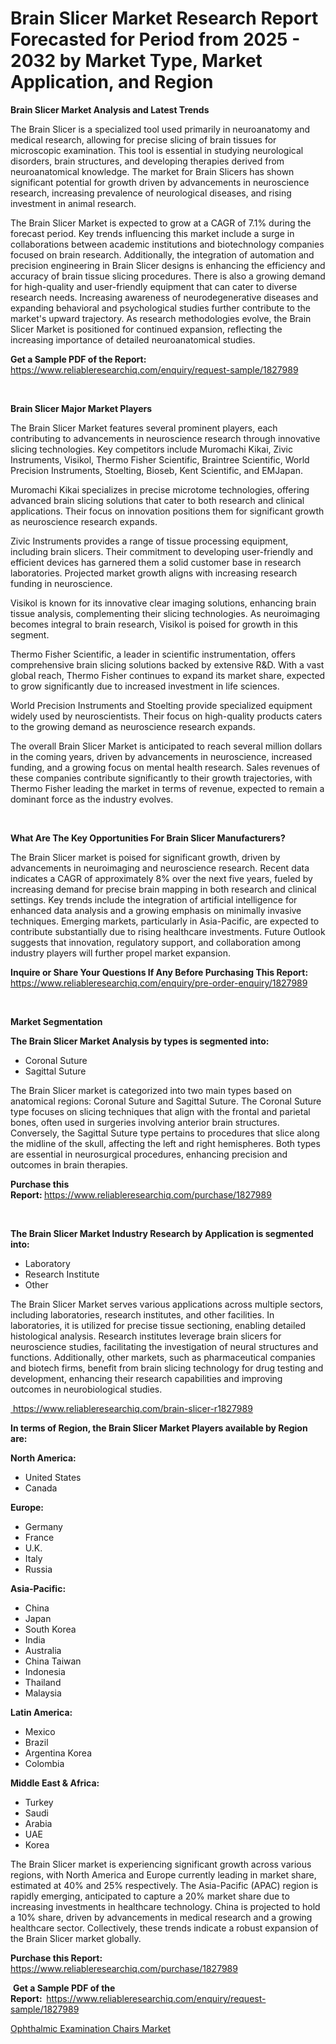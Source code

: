 <p><h1>Brain Slicer Market Research Report Forecasted for Period from 2025 -  2032 by Market Type, Market Application, and Region</h1></p><p><strong>Brain Slicer Market Analysis and Latest Trends</strong></p>
<p><p>The Brain Slicer is a specialized tool used primarily in neuroanatomy and medical research, allowing for precise slicing of brain tissues for microscopic examination. This tool is essential in studying neurological disorders, brain structures, and developing therapies derived from neuroanatomical knowledge. The market for Brain Slicers has shown significant potential for growth driven by advancements in neuroscience research, increasing prevalence of neurological diseases, and rising investment in animal research.</p><p>The Brain Slicer Market is expected to grow at a CAGR of 7.1% during the forecast period. Key trends influencing this market include a surge in collaborations between academic institutions and biotechnology companies focused on brain research. Additionally, the integration of automation and precision engineering in Brain Slicer designs is enhancing the efficiency and accuracy of brain tissue slicing procedures. There is also a growing demand for high-quality and user-friendly equipment that can cater to diverse research needs. Increasing awareness of neurodegenerative diseases and expanding behavioral and psychological studies further contribute to the market's upward trajectory. As research methodologies evolve, the Brain Slicer Market is positioned for continued expansion, reflecting the increasing importance of detailed neuroanatomical studies.</p></p>
<p><strong>Get a Sample PDF of the Report:&nbsp;</strong> <a href="https://www.reliableresearchiq.com/enquiry/request-sample/1827989?utm_campaign=2456&utm_medium=2&utm_source=Github&utm_content=ia&utm_term=03032025&utm_id=brain-slicer">https://www.reliableresearchiq.com/enquiry/request-sample/1827989</a></p>
<p>&nbsp;</p>
<p><strong>Brain Slicer Major Market Players</strong></p>
<p><p>The Brain Slicer Market features several prominent players, each contributing to advancements in neuroscience research through innovative slicing technologies. Key competitors include Muromachi Kikai, Zivic Instruments, Visikol, Thermo Fisher Scientific, Braintree Scientific, World Precision Instruments, Stoelting, Bioseb, Kent Scientific, and EMJapan.</p><p>Muromachi Kikai specializes in precise microtome technologies, offering advanced brain slicing solutions that cater to both research and clinical applications. Their focus on innovation positions them for significant growth as neuroscience research expands.</p><p>Zivic Instruments provides a range of tissue processing equipment, including brain slicers. Their commitment to developing user-friendly and efficient devices has garnered them a solid customer base in research laboratories. Projected market growth aligns with increasing research funding in neuroscience.</p><p>Visikol is known for its innovative clear imaging solutions, enhancing brain tissue analysis, complementing their slicing technologies. As neuroimaging becomes integral to brain research, Visikol is poised for growth in this segment.</p><p>Thermo Fisher Scientific, a leader in scientific instrumentation, offers comprehensive brain slicing solutions backed by extensive R&D. With a vast global reach, Thermo Fisher continues to expand its market share, expected to grow significantly due to increased investment in life sciences.</p><p>World Precision Instruments and Stoelting provide specialized equipment widely used by neuroscientists. Their focus on high-quality products caters to the growing demand as neuroscience research expands. </p><p>The overall Brain Slicer Market is anticipated to reach several million dollars in the coming years, driven by advancements in neuroscience, increased funding, and a growing focus on mental health research. Sales revenues of these companies contribute significantly to their growth trajectories, with Thermo Fisher leading the market in terms of revenue, expected to remain a dominant force as the industry evolves.</p></p>
<p>&nbsp;</p>
<p><strong>What Are The Key Opportunities For Brain Slicer Manufacturers?</strong></p>
<p><p>The Brain Slicer market is poised for significant growth, driven by advancements in neuroimaging and neuroscience research. Recent data indicates a CAGR of approximately 8% over the next five years, fueled by increasing demand for precise brain mapping in both research and clinical settings. Key trends include the integration of artificial intelligence for enhanced data analysis and a growing emphasis on minimally invasive techniques. Emerging markets, particularly in Asia-Pacific, are expected to contribute substantially due to rising healthcare investments. Future Outlook suggests that innovation, regulatory support, and collaboration among industry players will further propel market expansion.</p></p>
<p><strong>Inquire or Share Your Questions If Any Before Purchasing This Report:</strong> <a href="https://www.reliableresearchiq.com/enquiry/pre-order-enquiry/1827989?utm_campaign=2456&utm_medium=2&utm_source=Github&utm_content=ia&utm_term=03032025&utm_id=brain-slicer">https://www.reliableresearchiq.com/enquiry/pre-order-enquiry/1827989</a></p>
<p>&nbsp;</p>
<p><strong>Market Segmentation</strong></p>
<p><strong>The Brain Slicer Market Analysis by types is segmented into:</strong></p>
<p><ul><li>Coronal Suture</li><li>Sagittal Suture</li></ul></p>
<p><p>The Brain Slicer market is categorized into two main types based on anatomical regions: Coronal Suture and Sagittal Suture. The Coronal Suture type focuses on slicing techniques that align with the frontal and parietal bones, often used in surgeries involving anterior brain structures. Conversely, the Sagittal Suture type pertains to procedures that slice along the midline of the skull, affecting the left and right hemispheres. Both types are essential in neurosurgical procedures, enhancing precision and outcomes in brain therapies.</p></p>
<p><strong>Purchase this Report:&nbsp;</strong><a href="https://www.reliableresearchiq.com/purchase/1827989?utm_campaign=2456&utm_medium=2&utm_source=Github&utm_content=ia&utm_term=03032025&utm_id=brain-slicer">https://www.reliableresearchiq.com/purchase/1827989</a></p>
<p>&nbsp;</p>
<p><strong>The Brain Slicer Market Industry Research by Application is segmented into:</strong></p>
<p><ul><li>Laboratory</li><li>Research Institute</li><li>Other</li></ul></p>
<p><p>The Brain Slicer Market serves various applications across multiple sectors, including laboratories, research institutes, and other facilities. In laboratories, it is utilized for precise tissue sectioning, enabling detailed histological analysis. Research institutes leverage brain slicers for neuroscience studies, facilitating the investigation of neural structures and functions. Additionally, other markets, such as pharmaceutical companies and biotech firms, benefit from brain slicing technology for drug testing and development, enhancing their research capabilities and improving outcomes in neurobiological studies.</p></p>
<p><a href="https://www.reliableresearchiq.com/brain-slicer-r1827989?utm_campaign=2456&utm_medium=2&utm_source=Github&utm_content=ia&utm_term=03032025&utm_id=brain-slicer">&nbsp;https://www.reliableresearchiq.com/brain-slicer-r1827989</a></p>
<p><strong>In terms of Region, the Brain Slicer Market Players available by Region are:</strong></p>
<p>
    <p> <strong> North America: </strong>
        <ul>
            <li>United States</li>
            <li>Canada</li>
        </ul>
        </p> 
    <p> <strong> Europe: </strong>
        <ul>
            <li>Germany</li>
            <li>France</li>
            <li>U.K.</li>
            <li>Italy</li>
            <li>Russia</li>
        </ul>
        </p> 
    <p> <strong> Asia-Pacific: </strong>
        <ul>
            <li>China</li>
            <li>Japan</li>
            <li>South Korea</li>
            <li>India</li>
            <li>Australia</li>
            <li>China Taiwan</li>
            <li>Indonesia</li>
            <li>Thailand</li>
            <li>Malaysia</li>
        </ul>
        </p> 
    <p> <strong> Latin America: </strong>
        <ul>
            <li>Mexico</li>
            <li>Brazil</li>
            <li>Argentina Korea</li>
            <li>Colombia</li>
        </ul>
        </p> 
    <p> <strong> Middle East & Africa: </strong>
        <ul>
            <li>Turkey</li>
            <li>Saudi</li>
            <li>Arabia</li>
            <li>UAE</li>
            <li>Korea</li>
        </ul>
    </p>
    </p>
<p><p>The Brain Slicer market is experiencing significant growth across various regions, with North America and Europe currently leading in market share, estimated at 40% and 25% respectively. The Asia-Pacific (APAC) region is rapidly emerging, anticipated to capture a 20% market share due to increasing investments in healthcare technology. China is projected to hold a 10% share, driven by advancements in medical research and a growing healthcare sector. Collectively, these trends indicate a robust expansion of the Brain Slicer market globally.</p></p>
<p><strong>Purchase this Report: </strong><a href="https://www.reliableresearchiq.com/purchase/1827989?utm_campaign=2456&utm_medium=2&utm_source=Github&utm_content=ia&utm_term=03032025&utm_id=brain-slicer">https://www.reliableresearchiq.com/purchase/1827989</a></p>
<p>&nbsp;<strong>Get a Sample PDF of the Report:&nbsp;&nbsp;</strong><a href="https://www.reliableresearchiq.com/enquiry/request-sample/1827989?utm_campaign=2456&utm_medium=2&utm_source=Github&utm_content=ia&utm_term=03032025&utm_id=brain-slicer">https://www.reliableresearchiq.com/enquiry/request-sample/1827989</a></p>
<p><strong></strong></p>
<p><p><a href="https://github.com/motanafraxer/Market-Research-Report-List-1/blob/main/ophthalmic-examination-chairs-market.md?utm_campaign=2456&utm_medium=2&utm_source=Github&utm_content=ia&utm_term=03032025&utm_id=brain-slicer">Ophthalmic Examination Chairs Market</a></p></p>